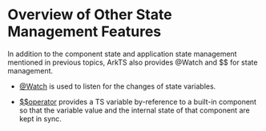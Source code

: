 # Overview of Other State Management Features


In addition to the component state and application state management mentioned in previous topics, ArkTS also provides \@Watch and $$ for state management.


- [\@Watch](arkts-watch.md) is used to listen for the changes of state variables.

- [$$operator](arkts-two-way-sync.md) provides a TS variable by-reference to a built-in component so that the variable value and the internal state of that component are kept in sync.
